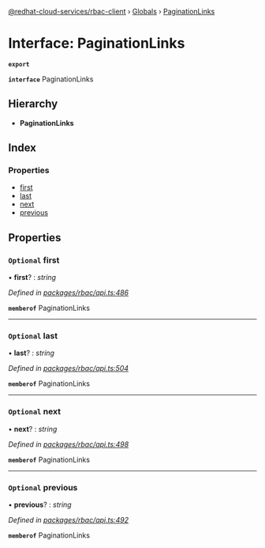 [@redhat-cloud-services/rbac-client](../README.md) › [Globals](../globals.md) › [PaginationLinks](paginationlinks.md)

# Interface: PaginationLinks

**`export`** 

**`interface`** PaginationLinks

## Hierarchy

* **PaginationLinks**

## Index

### Properties

* [first](paginationlinks.md#optional-first)
* [last](paginationlinks.md#optional-last)
* [next](paginationlinks.md#optional-next)
* [previous](paginationlinks.md#optional-previous)

## Properties

### `Optional` first

• **first**? : *string*

*Defined in [packages/rbac/api.ts:486](https://github.com/RedHatInsights/javascript-clients/blob/master/packages/rbac/api.ts#L486)*

**`memberof`** PaginationLinks

___

### `Optional` last

• **last**? : *string*

*Defined in [packages/rbac/api.ts:504](https://github.com/RedHatInsights/javascript-clients/blob/master/packages/rbac/api.ts#L504)*

**`memberof`** PaginationLinks

___

### `Optional` next

• **next**? : *string*

*Defined in [packages/rbac/api.ts:498](https://github.com/RedHatInsights/javascript-clients/blob/master/packages/rbac/api.ts#L498)*

**`memberof`** PaginationLinks

___

### `Optional` previous

• **previous**? : *string*

*Defined in [packages/rbac/api.ts:492](https://github.com/RedHatInsights/javascript-clients/blob/master/packages/rbac/api.ts#L492)*

**`memberof`** PaginationLinks
